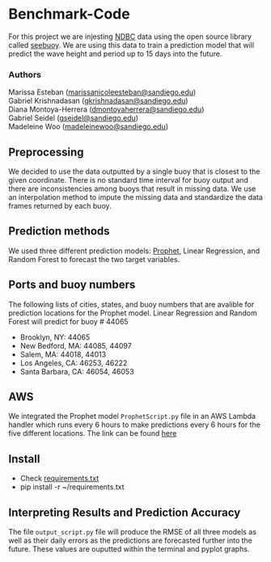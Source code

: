 # Benchmark-Code

For this project we are injesting [NDBC](https://www.ndbc.noaa.gov/) data using the open source library called [seebuoy](https://www.seebuoy.com/).  We are using this data to train a prediction model that will predict the wave height and period up to 15 days into the future.

### Authors
Marissa Esteban (marissanicoleesteban@sandiego.edu)<br>
Gabriel Krishnadasan (gkrishnadasan@sandiego.edu)<br>
Diana Montoya-Herrera (dmontoyaherrera@sandiego.edu)<br>
Gabriel Seidel (gseidel@sandiego.edu)<br>
Madeleine Woo (madeleinewoo@sandiego.edu)<br>

## Preprocessing
We decided to use the data outputted by a single buoy that is closest to the given coordinate.  There is no standard time interval for buoy output and there are inconsistencies among buoys that result in missing data.  We use an interpolation method to impute the missing data and standardize the data frames returned by each buoy.

## Prediction methods
We used three different prediction models: [Prophet](https://facebook.github.io/prophet/#:~:text=Prophet%20is%20a%20procedure%20for,several%20seasons%20of%20historical%20data.), Linear Regression, and Random Forest to forecast the two target variables.

## Ports and buoy numbers
The following lists of cities, states, and buoy numbers that are avalible for prediction locations for the Prophet model.  Linear Regression and Random Forest will predict for buoy # 44065
* Brooklyn, NY: 44065
* New Bedford, MA: 44085, 44097
* Salem, MA: 44018, 44013 
* Los Angeles, CA: 46253, 46222
* Santa Barbara, CA: 46054, 46053

## AWS
We integrated the Prophet model ```ProphetScript.py``` file in an AWS Lambda handler which runs every 6 hours to make predictions every 6 hours for the five different locations. The link can be found [here](https://iw5kuyzxuugtjwshexza4tp4ey0zmurd.lambda-url.us-west-1.on.aws)

## Install
* Check [requirements.txt]()
* pip install -r ~/requirements.txt

## Interpreting Results and Prediction Accuracy
The file ```output_script.py``` file will produce the RMSE of all three models as well as their daily errors as the predictions are forecasted further into the future.  These values are ouputted within the terminal and pyplot graphs.

